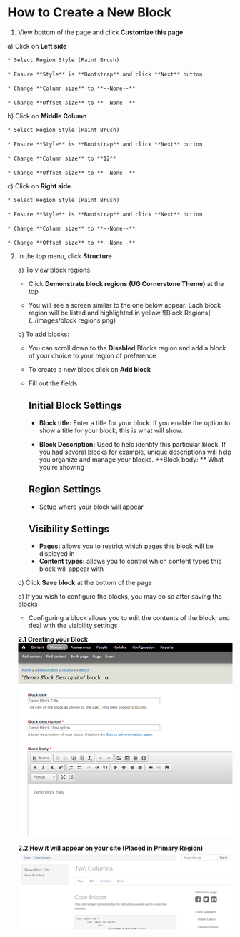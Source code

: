 # How to Create a New Block
1. View bottom of the page and click **Customize this page**

  a) Click on **Left side**

    * Select Region Style (Paint Brush)

    * Ensure **Style** is **Bootstrap** and click **Next** button

    * Change **Column size** to **--None--**

    * Change **Offset size** to **--None--**
    
  b) Click on **Middle Column**

    * Select Region Style (Paint Brush)

    * Ensure **Style** is **Bootstrap** and click **Next** button

    * Change **Column size** to **12**

    * Change **Offset size** to **--None--**
        
  c) Click on **Right side**

    * Select Region Style (Paint Brush)

    * Ensure **Style** is **Bootstrap** and click **Next** button

    * Change **Column size** to **--None--**

    * Change **Offset size** to **--None--**

2. In the top menu, click **Structure**

    a) To view block regions:

    * Click **Demonstrate block regions (UG Cornerstone Theme)** at the top

    * You will see a screen similar to the one below appear. Each block region will be listed and highlighted in yellow
    ![Block Regions](../images/block regions.png)

    b) To add blocks:
    
    * You can scroll down to the **Disabled** Blocks region and add a block of your choice to your region of preference
    
    * To create a new block click on **Add block**
    
    * Fill out the fields

      ## Initial Block Settings
      * **Block title:** Enter a title for your block. If you enable the option to show a title for your block, this is what will show.
      
      * **Block Description:** Used to help identify this particular block. If you had several blocks for example, unique descriptions will help you organize and manage your blocks.
      **Block body: ** What you’re showing

      ## Region Settings  
      * Setup where your block will appear

      ## Visibility Settings
      * **Pages:** allows you to restrict which pages this block will be displayed in      
      * **Content types:** allows you to control which content types this block will appear with

    c) Click **Save block** at the bottom of the page

    d) If you wish to configure the blocks, you may do so after saving the blocks
      * Configuring a block allows you to edit the contents of the block, and deal with the visibility settings
      
    **2.1 Creating your Block**
    ![Demo block being created](../images/createBlock.PNG)
    
    **2.2 How it will appear on your site (Placed in Primary Region)**
    ![Demo block being created](../images/blockAppearance.PNG)
